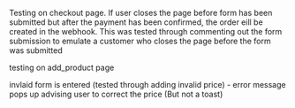 Testing on checkout page. If user closes the page before form has been submitted but after the payment has been confirmed, the order eill be created in the webhook. This was tested through commenting out the form submission to emulate a customer who closes the page before the form was submitted

testing on add_product page

invlaid form is entered (tested through adding invalid price) - error message pops up advising user to correct the price (But not a toast)